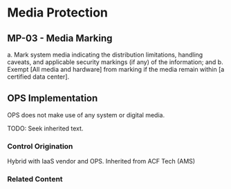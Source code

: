 # Media Protection
## MP-03 - Media Marking

a. Mark system media indicating the distribution limitations, handling caveats, and applicable security markings (if any) of the information; and
b. Exempt [All media and hardware] from marking if the media remain within [a certified data center].

## OPS Implementation

OPS does not make use of any system or digital media.

TODO: Seek inherited text.

### Control Origination

Hybrid with IaaS vendor and OPS. Inherited from ACF Tech (AMS)

### Related Content
